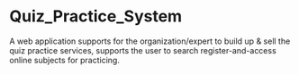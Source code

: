 # Quiz_Practice_System
A web application supports for the organization/expert to build up &amp; sell the quiz practice services, supports the user to search register-and-access online subjects for practicing.
